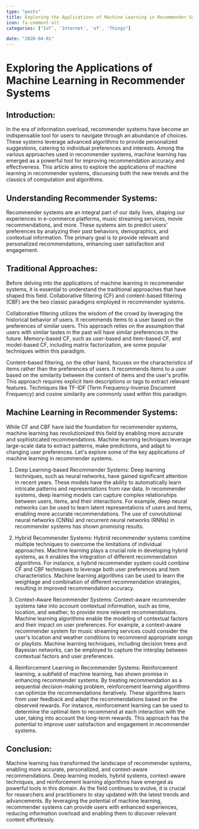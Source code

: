 ```yaml
---
type: "posts"
title: Exploring the Applications of Machine Learning in Recommender Systems
icon: fa-comment-alt
categories: ["IoT', 'Internet', 'of', 'Things"]

date: "2020-04-01"
---
```




# Exploring the Applications of Machine Learning in Recommender Systems

## Introduction:
In the era of information overload, recommender systems have become an indispensable tool for users to navigate through an abundance of choices. These systems leverage advanced algorithms to provide personalized suggestions, catering to individual preferences and interests. Among the various approaches used in recommender systems, machine learning has emerged as a powerful tool for improving recommendation accuracy and effectiveness. This article aims to explore the applications of machine learning in recommender systems, discussing both the new trends and the classics of computation and algorithms.

## Understanding Recommender Systems:
Recommender systems are an integral part of our daily lives, shaping our experiences in e-commerce platforms, music streaming services, movie recommendations, and more. These systems aim to predict users' preferences by analyzing their past behaviors, demographics, and contextual information. The primary goal is to provide relevant and personalized recommendations, enhancing user satisfaction and engagement.

## Traditional Approaches:
Before delving into the applications of machine learning in recommender systems, it is essential to understand the traditional approaches that have shaped this field. Collaborative filtering (CF) and content-based filtering (CBF) are the two classic paradigms employed in recommender systems.

Collaborative filtering utilizes the wisdom of the crowd by leveraging the historical behavior of users. It recommends items to a user based on the preferences of similar users. This approach relies on the assumption that users with similar tastes in the past will have similar preferences in the future. Memory-based CF, such as user-based and item-based CF, and model-based CF, including matrix factorization, are some popular techniques within this paradigm.

Content-based filtering, on the other hand, focuses on the characteristics of items rather than the preferences of users. It recommends items to a user based on the similarity between the content of items and the user's profile. This approach requires explicit item descriptions or tags to extract relevant features. Techniques like TF-IDF (Term Frequency-Inverse Document Frequency) and cosine similarity are commonly used within this paradigm.

## Machine Learning in Recommender Systems:
While CF and CBF have laid the foundation for recommender systems, machine learning has revolutionized this field by enabling more accurate and sophisticated recommendations. Machine learning techniques leverage large-scale data to extract patterns, make predictions, and adapt to changing user preferences. Let's explore some of the key applications of machine learning in recommender systems.

1. Deep Learning-based Recommender Systems:
Deep learning techniques, such as neural networks, have gained significant attention in recent years. These models have the ability to automatically learn intricate patterns and representations from raw data. In recommender systems, deep learning models can capture complex relationships between users, items, and their interactions. For example, deep neural networks can be used to learn latent representations of users and items, enabling more accurate recommendations. The use of convolutional neural networks (CNNs) and recurrent neural networks (RNNs) in recommender systems has shown promising results.

2. Hybrid Recommender Systems:
Hybrid recommender systems combine multiple techniques to overcome the limitations of individual approaches. Machine learning plays a crucial role in developing hybrid systems, as it enables the integration of different recommendation algorithms. For instance, a hybrid recommender system could combine CF and CBF techniques to leverage both user preferences and item characteristics. Machine learning algorithms can be used to learn the weightage and combination of different recommendation strategies, resulting in improved recommendation accuracy.

3. Context-Aware Recommender Systems:
Context-aware recommender systems take into account contextual information, such as time, location, and weather, to provide more relevant recommendations. Machine learning algorithms enable the modeling of contextual factors and their impact on user preferences. For example, a context-aware recommender system for music streaming services could consider the user's location and weather conditions to recommend appropriate songs or playlists. Machine learning techniques, including decision trees and Bayesian networks, can be employed to capture the interplay between contextual factors and user preferences.

4. Reinforcement Learning in Recommender Systems:
Reinforcement learning, a subfield of machine learning, has shown promise in enhancing recommender systems. By treating recommendation as a sequential decision-making problem, reinforcement learning algorithms can optimize the recommendations iteratively. These algorithms learn from user feedback and adapt the recommendations based on the observed rewards. For instance, reinforcement learning can be used to determine the optimal item to recommend at each interaction with the user, taking into account the long-term rewards. This approach has the potential to improve user satisfaction and engagement in recommender systems.

## Conclusion:
Machine learning has transformed the landscape of recommender systems, enabling more accurate, personalized, and context-aware recommendations. Deep learning models, hybrid systems, context-aware techniques, and reinforcement learning algorithms have emerged as powerful tools in this domain. As the field continues to evolve, it is crucial for researchers and practitioners to stay updated with the latest trends and advancements. By leveraging the potential of machine learning, recommender systems can provide users with enhanced experiences, reducing information overload and enabling them to discover relevant content effortlessly.
